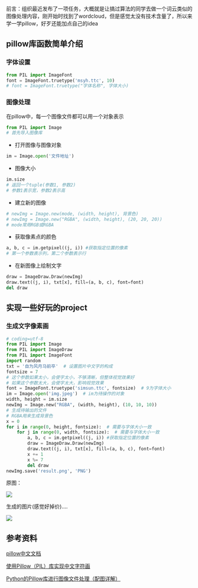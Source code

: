 前言：组织最近发布了一项任务，大概就是让搞过算法的同学去做一个词云类似的图像处理内容，刚开始时找到了wordcloud，但是感觉太没有技术含量了，所以来学一学pillow，好歹还能加点自己的idea

## pillow库函数简单介绍

### 字体设置
```python
from PIL import ImageFont
font = ImageFont.truetype('msyh.ttc', 10)
# font = ImageFont.truetype("字体名称", 字体大小)
```

### 图像处理

在pillow中，每一个图像文件都可以用一个对象表示

```python
from PIL import Image
# 首先导入图像库
```

-  打开图像与图像对象

```python
im = Image.open('文件地址')
```

- 图像大小

```python
im.size 
# 返回一个tuple(参数1, 参数2)
# 参数1表示宽，参数2表示高
```

- 建立新的图像

```python
# newImg = Image.new(mode, (width, height), 背景色)
# newImg = Image.new("RGBA", (width, height), (20, 20, 20))
# mode常用RGB或RGBA
```

- 获取像素点的颜色

```python
a, b, c = im.getpixel((j, i)) #获取指定位置的像素
# 第一个参数表示列，第二个参数表示行
```

- 在新图像上绘制文字

```python
draw = ImageDraw.Draw(newImg)
draw.text((j, i), txt[x], fill=(a, b, c), font=font)
del draw
```

## 实现一些好玩的project

### 生成文字像素画

```python
# coding=utf-8
from PIL import Image
from PIL import ImageDraw
from PIL import ImageFont
import random
txt = '自为风月马前卒'  # 设置图片中文字的构成
fontsize = 7
# 这个参数如果太小，会使字太小，不够清晰，但整体视觉效果好
# 如果这个参数太大，会使字太大，影响视觉效果
font = ImageFont.truetype('simsun.ttc', fontsize)  # 9为字体大小
im = Image.open('img.jpeg')  # im为待操作的对象
width, height = im.size
newImg = Image.new("RGBA", (width, height), (10, 10, 10))
# 生成待输出的文件
# RGBA用来生成背景色
x = 0
for i in range(0, height, fontsize):  # 需要与字体大小一致
    for j in range(0, width, fontsize):  # 需要与字体大小一致
        a, b, c = im.getpixel((j, i)) #获取指定位置的像素
        draw = ImageDraw.Draw(newImg)
        draw.text((j, i), txt[x], fill=(a, b, c), font=font)
        x += 1
        x %= 7
        del draw
newImg.save('result.png', 'PNG')
```

原图：

![](http://cdn.attack204.com/img.jpeg)

生成的图片(感觉好掉价)....

![](http://cdn.attack204.com/result.png)

## 参考资料

[pillow中文文档](https://www.osgeo.cn/pillow/index.html)

[使用Pillow（PIL）库实现中文字符画](https://www.cnblogs.com/kagari/p/10286247.html)

[Python的Pillow库进行图像文件处理（配图详解）](https://blog.csdn.net/wfy2695766757/article/details/81193370)